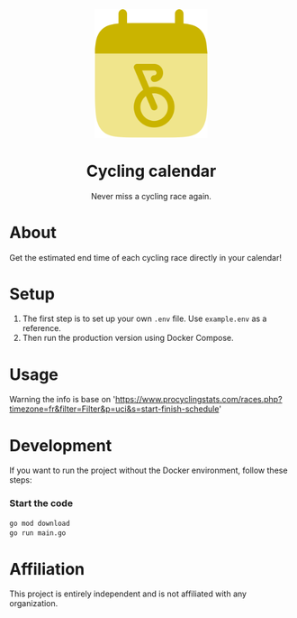 <div align="center">
  <img width=200 alt="logo cycling-calendar" src="/static/favicon.svg">

  # Cycling calendar

  Never miss a cycling race again.

</div>

# About

Get the estimated end time of each cycling race directly in your calendar!

# Setup

1. The first step is to set up your own `.env` file. Use `example.env` as a reference.
2. Then run the production version using Docker Compose.

# Usage

Warning the info is base on 'https://www.procyclingstats.com/races.php?timezone=fr&filter=Filter&p=uci&s=start-finish-schedule'

# Development

If you want to run the project without the Docker environment, follow these steps:

### Start the code
```bash
go mod download
go run main.go
```

# Affiliation

This project is entirely independent and is not affiliated with any organization.
